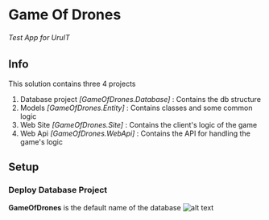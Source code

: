 # Game Of Drones
###### Test App for UruIT

## Info
This solution contains three 4 projects
1. Database project *[GameOfDrones.Database]* : Contains the db structure
2. Models *[GameOfDrones.Entity]* : Contains classes and some common logic
3. Web Site *[GameOfDrones.Site]* : Contains the client's logic of the game
4. Web Api *[GameOfDrones.WebApi]* : Contains the API for handling the game's logic

## Setup
### Deploy Database Project
**GameOfDrones** is the default name of the database
![alt text](https://photos-5.dropbox.com/t/2/AADiXEay_XkbnvuXdndHlICtYmSr46iNKqiiwcHgqla54A/12/15421852/png/32x32/1/_/1/2/1.png/EKaPvgsYlqAEIAcoBw/morpD9-Yyboh8erJ9rhNCr-i6iTkgsn04l14OguKJkE?size=800x600&size_mode=3 "How to 1")
